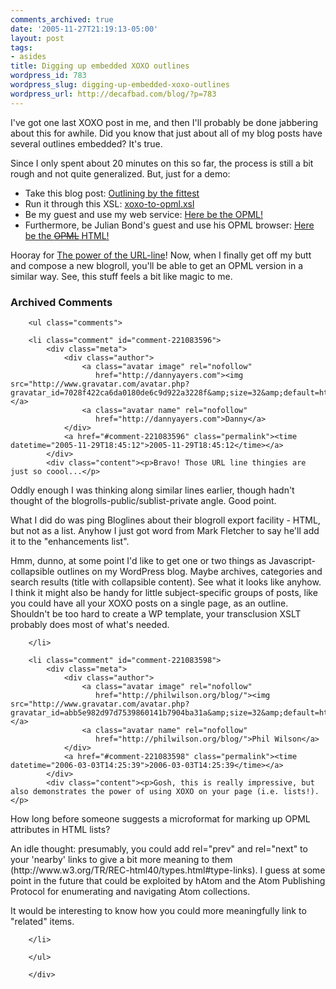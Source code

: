 ```yaml
---
comments_archived: true
date: '2005-11-27T21:19:13-05:00'
layout: post
tags:
- asides
title: Digging up embedded XOXO outlines
wordpress_id: 783
wordpress_slug: digging-up-embedded-xoxo-outlines
wordpress_url: http://decafbad.com/blog/?p=783
---
```

I've got one last XOXO post in me, and then I'll probably be done jabbering about this for awhile.  Did you know that just about all of my blog posts have several outlines embedded?  It's true.  

Since I only spent about 20 minutes on this so far, the process is still a bit rough and not quite generalized.  But, just for a demo:

* Take this blog post: [Outlining by the fittest](http://decafbad.com/blog/2005/11/26/outlining-by-the-fittest)
* Run it through this XSL: [xoxo-to-opml.xsl](http://decafbad.com/2005/11/xoxo-to-opml.xsl)
* Be my guest and use my web service: [Here be the OPML!](http://decafbad.com/2005/11/tidyxslt?xsl=http://decafbad.com/2005/11/xoxo-to-opml.xsl&doc=http://decafbad.com/blog/2005/11/26/outlining-by-the-fittest)
* Furthermore, be Julian Bond's guest and use his OPML browser: [Here be the <strike>OPML</strike> HTML!](http://www.voidstar.com/opml/?url=http%3A%2F%2Fdecafbad.com%2F2005%2F11%2Ftidyxslt%3Fxsl%3Dhttp%253A%252F%252Fdecafbad.com%252F2005%252F11%252Fxoxo-to-opml.xsl%26doc%3Dhttp%253A%252F%252Fdecafbad.com%252Fblog%252F2005%252F11%252F26%252Foutlining-by-the-fittest)

Hooray for [The power of the URL-line](http://207.22.26.166/bytecols/2001-08-15.html)! Now, when I finally get off my butt and compose a new blogroll, you'll be able to get an OPML version in a similar way.  See, this stuff feels a bit like magic to me.

<!-- tags: xoxo opml microformats -->

<div id="comments" class="comments archived-comments">
            <h3>Archived Comments</h3>
            
        <ul class="comments">
            
        <li class="comment" id="comment-221083596">
            <div class="meta">
                <div class="author">
                    <a class="avatar image" rel="nofollow" 
                       href="http://dannyayers.com"><img src="http://www.gravatar.com/avatar.php?gravatar_id=7028f422ca6da0180de6c9d922a3228f&amp;size=32&amp;default=http://mediacdn.disqus.com/1320279820/images/noavatar32.png"/></a>
                    <a class="avatar name" rel="nofollow" 
                       href="http://dannyayers.com">Danny</a>
                </div>
                <a href="#comment-221083596" class="permalink"><time datetime="2005-11-29T18:45:12">2005-11-29T18:45:12</time></a>
            </div>
            <div class="content"><p>Bravo! Those URL line thingies are just so coool...</p>

<p>Oddly enough I was thinking along similar lines earlier, though hadn't thought of the blogrolls-public/sublist-private angle. Good point. </p>

<p>What I did do was ping Bloglines about their blogroll export facility - HTML, but not as a list. Anyhow I just got word from Mark Fletcher to say he'll add it to the "enhancements list".</p>

<p>Hmm, dunno, at some point I'd like to get one or two things as Javascript-collapsible outlines on my WordPress blog. Maybe archives,  categories and search results (title with collapsible content). See what it looks like anyhow. I think it might also be handy for little subject-specific groups of posts, like you could have all your XOXO posts on a single page, as an outline. Shouldn't be too hard to create a WP template, your transclusion XSLT probably does most of what's needed.</p></div>
            
        </li>
    
        <li class="comment" id="comment-221083598">
            <div class="meta">
                <div class="author">
                    <a class="avatar image" rel="nofollow" 
                       href="http://philwilson.org/blog/"><img src="http://www.gravatar.com/avatar.php?gravatar_id=abb5e982d97d7539860141b7904ba31a&amp;size=32&amp;default=http://mediacdn.disqus.com/1320279820/images/noavatar32.png"/></a>
                    <a class="avatar name" rel="nofollow" 
                       href="http://philwilson.org/blog/">Phil Wilson</a>
                </div>
                <a href="#comment-221083598" class="permalink"><time datetime="2006-03-03T14:25:39">2006-03-03T14:25:39</time></a>
            </div>
            <div class="content"><p>Gosh, this is really impressive, but also demonstrates the power of using XOXO on your page (i.e. lists!). </p>

<p>How long before someone suggests a microformat for marking up OPML attributes in HTML lists? </p>

<p>An idle thought: presumably, you could add rel="prev" and rel="next" to your 'nearby' links to give a bit more meaning to them (http://www.w3.org/TR/REC-html40/types.html#type-links). I guess at some point in the future that could be exploited by hAtom and the Atom Publishing Protocol for enumerating and navigating Atom collections.</p>

<p>It would be interesting to know how you could more meaningfully link to "related" items.</p></div>
            
        </li>
    
        </ul>
    
        </div>
    